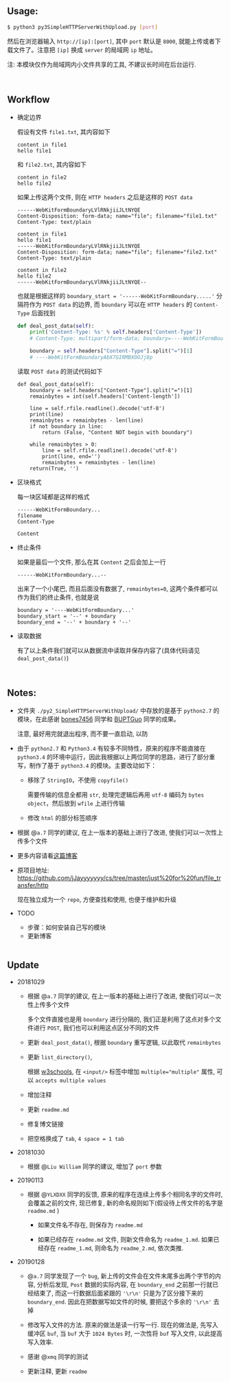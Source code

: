 ##	Usage:

```bash
$ python3 py3SimpleHTTPServerWithUpload.py [port]
````

然后在浏览器输入 `http://[ip]:[port]`, 其中 `port` 默认是 `8000`, 就能上传或者下载文件了。注意把 `[ip]` 换成 `server` 的局域网 `ip` 地址。

注: 本模块仅作为局域网内小文件共享的工具, 不建议长时间在后台运行.

<br>

##	Workflow

*	确定边界

	假设有文件 `file1.txt`, 其内容如下

	```
	content in file1
	hello file1
	```

	和 `file2.txt`, 其内容如下

	```
	content in file2
	hello file2
	```

	如果上传这两个文件, 则在 `HTTP headers` 之后是这样的 `POST data`

	```
	------WebKitFormBoundaryLVlRNkjiiJLtNYQE
	Content-Disposition: form-data; name="file"; filename="file1.txt"
	Content-Type: text/plain

	content in file1
	hello file1
	------WebKitFormBoundaryLVlRNkjiiJLtNYQE
	Content-Disposition: form-data; name="file"; filename="file2.txt"
	Content-Type: text/plain

	content in file2
	hello file2
	------WebKitFormBoundaryLVlRNkjiiJLtNYQE--
	```

	也就是根据这样的 `boundary_start = '------WebKitFormBoundary.....'` 分隔符作为 `POST data` 的边界, 而 `boundary` 可以在 `HTTP headers` 的 `Content-Type` 后面找到

	```python
	def deal_post_data(self):
		print('Content-Type: %s' % self.headers['Content-Type'])
		# Content-Type: multipart/form-data; boundary=----WebKitFormBoundaryAbX7GIRMBXOOJj8p

		boundary = self.headers["Content-Type"].split("=")[1]
		# ----WebKitFormBoundaryAbX7GIRMBXOOJj8p
	```

	读取 `POST data` 的测试代码如下

	```python3
	def deal_post_data(self):
		boundary = self.headers["Content-Type"].split("=")[1]
		remainbytes = int(self.headers['Content-length'])

		line = self.rfile.readline().decode('utf-8')
		print(line)
		remainbytes = remainbytes - len(line)
		if not boundary in line:
			return (False, "Content NOT begin with boundary")

		while remainbytes > 0:
			line = self.rfile.readline().decode('utf-8')
			print(line, end='')
			remainbytes = remainbytes - len(line)
		return(True, '')
	```

*	区块格式

	每一块区域都是这样的格式

	```
	------WebKitFormBoundary...
	filename
	Content-Type

	Content
	```

*	终止条件

	如果是最后一个文件, 那么在其 `Content` 之后会加上一行

	```
	------WebKitFormBoundary...--
	```

	出来了一个小尾巴, 而且后面没有数据了, `remainbytes=0`, 这两个条件都可以作为我们的终止条件, 也就是说

	```
	boundary = '----WebKitFormBoundary...'
	boundary_start = '--' + boundary
	boundary_end = '--' + boundary + '--' 
	```

*	读取数据

	有了以上条件我们就可以从数据流中读取并保存内容了(具体代码请见 `deal_post_data()`)

	<br>

##	Notes:

*	文件夹 `./py2_SimpleHTTPServerWithUpload/` 中存放的是基于 `python2.7` 的模块，在此感谢 [bones7456](http://luy.li/2010/05/15/simplehttpserverwithupload/) 同学和 [BUPTGuo](http://buptguo.com/2015/11/07/simplehttpserver-with-upload-file/) 同学的成果。

	注意, 最好用完就退出程序, 而不要一直启动, 以防

*	由于 `python2.7` 和 `Python3.4` 有较多不同特性，原来的程序不能直接在 `python3.4` 的环境中运行，因此我根据以上两位同学的思路，进行了部分重写，制作了基于 `python3.4` 的模块。主要改动如下：

	*	移除了 `StringIO`，不使用 `copyfile()`

		需要传输的信息全都用 `str`, 处理完逻辑后再用 `utf-8` 编码为 `bytes object`，然后放到 `wfile` 上进行传输

	*	修改 `html` 的部分标签顺序

*	根据 @`a.7` 同学的建议, 在上一版本的基础上进行了改进, 使我们可以一次性上传多个文件

*	更多内容请看[这篇博客](https://jjayyyyyyy.github.io/2016/10/07/reWrite_SimpleHTTPServerWithUpload_with_python3.html)

*	原项目地址: https://github.com/jJayyyyyyy/cs/tree/master/just%20for%20fun/file_transfer/http

	现在独立成为一个 `repo`, 方便查找和使用, 也便于维护和升级

*	TODO

	*	步骤：如何安装自己写的模块
	*	更新博客

	<br>

##	Update

*	20181029

	*	根据 @`a.7` 同学的建议, 在上一版本的基础上进行了改进, 使我们可以一次性上传多个文件

		多个文件直接也是用 `boundary` 进行分隔的, 我们正是利用了这点对多个文件进行 `POST`, 我们也可以利用这点区分不同的文件

	*	更新 `deal_post_data()`, 根据 `boundary` 重写逻辑, 以此取代 `remainbytes`

	*	更新 `list_directory()`, 

		根据 [w3schools](https://www.w3schools.com/tags/att_input_multiple.asp), 在 `<input/>` 标签中增加 `multiple="multiple"` 属性, 可以 `accepts multiple values`

	*	增加注释

	*	更新 `readme.md`

	*	修复博文链接

	*	把空格换成了 `tab`, `4 space = 1 tab`

*	20181030

	*	根据 @`Liu William` 同学的建议, 增加了 `port` 参数

*	20190113

	*	根据 @`YLXDXX` 同学的反馈, 原来的程序在连续上传多个相同名字的文件时, 会覆盖之前的文件, 现已修复, 新的命名规则如下(假设待上传文件的名字是 `readme.md` )

		*	如果文件名不存在, 则保存为 `readme.md`

		*	如果已经存在 `readme.md` 文件, 则新文件命名为 `readme_1.md`. 如果已经存在 `readme_1.md`, 则命名为 `readme_2.md`, 依次类推.

*	20190128

	*	@`a.7` 同学发现了一个 `bug`, 新上传的文件会在文件末尾多出两个字节的内容, 分析后发现, `Post` 数据的实际内容, 在 `boundary_end` 之前那一行就已经结束了, 而这一行数据后面紧跟的 `'\r\n'` 只是为了区分接下来的 `boundary_end`. 因此在把数据写如文件的时候, 要把这个多余的 `'\r\n'` 去掉

	*	修改写入文件的方法. 原来的做法是读一行写一行. 现在的做法是, 先写入缓冲区 `buf`, 当 `buf` 大于 `1024 Bytes` 时, 一次性将 `buf` 写入文件, 以此提高写入效率.

	*	感谢 @`xmq` 同学的测试

	*	更新注释, 更新 `readme`
